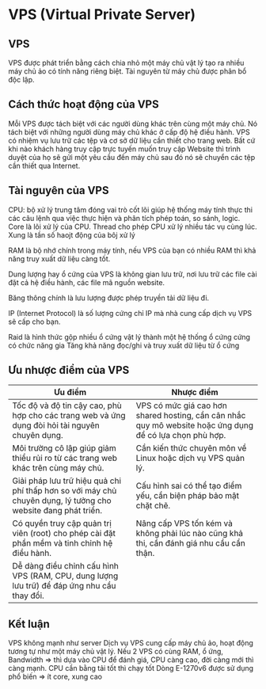 # VPS (Virtual Private Server)
## VPS
VPS được phát triển bằng cách chia nhỏ một máy chủ vật lý tạo ra nhiều máy chủ ảo có tính năng riêng biệt.
Tài nguyên từ máy chủ được phân bổ độc lập.
## Cách thức hoạt động của VPS
Mỗi VPS được tách biệt với các người dùng khác trên cùng một máy chủ. Nó tách biệt với những người dùng máy chủ khác ở cấp độ hệ điều hành.
VPS có nhiệm vụ lưu trữ các tệp và cơ sở dữ liệu cần thiết cho trang web. Bất cứ khi nào khách hàng truy cập trực tuyến muốn truy cập Website thì trình duyệt của họ sẽ gửi một yêu cầu đến máy chủ sau đó nó sẽ chuyển các tệp cần thiết qua Internet.
## Tài nguyên của VPS
CPU: bộ xử lý trung tâm đóng vai trò cốt lõi giúp hệ thống máy tính thực thi các câu lệnh qua việc thực hiện và phân tích phép toán, so sánh, logic. Core là lõi xử lý của CPU. Thread cho phép CPU xử lý nhiều tác vụ cùng lúc. Xung là tần số haojt động của bôj xử lý

RAM là bộ nhớ chính trong máy tính, nếu VPS của bạn có nhiều RAM thì khả năng truy xuất dữ liệu càng tốt.

Dung lượng hay ổ cứng của VPS là không gian lưu trữ, nơi lưu trữ các file cài đặt cả hệ điều hành, các file mã nguồn website.

Băng thông chính là lưu lượng được phép truyền tải dữ liệu đi.

IP (Internet Protocol) là số lượng cứng chỉ IP mà nhà cung cấp dịch vụ VPS sẽ cấp cho bạn.

Raid  là hình thức gộp nhiều ổ cứng vật lý thành một hệ thống ổ cứng cứng có chức năng gia Tăng khả năng đọc/ghi và
truy xuất dữ liệu từ ổ cứng

## Ưu nhược điểm của VPS
| Ưu điểm | Nhược điểm |
|---------|--------|
|Tốc độ và độ tin cậy cao, phù hợp cho các trang web và ứng dụng đòi hỏi tài nguyên chuyên dụng.| VPS có mức giá cao hơn shared hosting, cần cân nhắc quy mô website hoặc ứng dụng để có lựa chọn phù hợp.|
|Môi trường cô lập giúp giảm thiểu rủi ro từ các trang web khác trên cùng máy chủ.| Cần kiến thức chuyên môn về Linux hoặc dịch vụ VPS quản lý.|
|Giải pháp lưu trữ hiệu quả chi phí thấp hơn so với máy chủ chuyên dụng, lý tưởng cho website đang phát triển.| Cấu hình sai có thể tạo điểm yếu, cần biện pháp bảo mật chặt chẽ.|
|Có quyền truy cập quản trị viên (root) cho phép cài đặt phần mềm và tinh chỉnh hệ điều hành.|Nâng cấp VPS tốn kém và không phải lúc nào cũng khả thi, cần đánh giá nhu cầu cẩn thận.|
|Dễ dàng điều chỉnh cấu hình VPS (RAM, CPU, dung lượng lưu trữ) để đáp ứng nhu cầu thay đổi.||

## Kết luận
VPS không mạnh như server
Dịch vụ VPS cung cấp máy chủ ảo, hoạt động tương tự như một máy chủ vật lý.
Nếu 2 VPS có cùng RAM, ổ ứng, Bandwidth => thì dựa vào CPU để đánh giá, CPU càng cao, đời càng mới thì càng mạnh.
CPU cần bằng tải tốt thì chạy tốt
Dòng E-1270v6 được sử dụng phổ biến => ít core, xung cao
